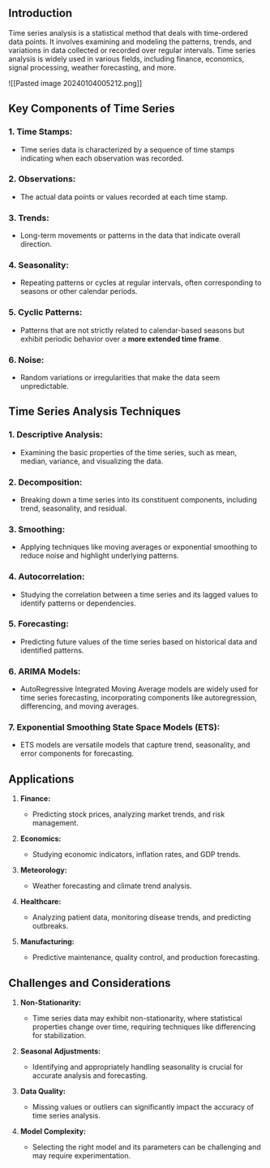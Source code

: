 ## Introduction

Time series analysis is a statistical method that deals with time-ordered data points. It involves examining and modeling the patterns, trends, and variations in data collected or recorded over regular intervals. Time series analysis is widely used in various fields, including finance, economics, signal processing, weather forecasting, and more.

![[Pasted image 20240104005212.png]]

## Key Components of Time Series

### 1. **Time Stamps:**
   - Time series data is characterized by a sequence of time stamps indicating when each observation was recorded.
### 2. **Observations:**
   - The actual data points or values recorded at each time stamp.
### 3. **Trends:**
   - Long-term movements or patterns in the data that indicate overall direction.
### 4. **Seasonality:**
   - Repeating patterns or cycles at regular intervals, often corresponding to seasons or other calendar periods.
### 5. **Cyclic Patterns:**
   - Patterns that are not strictly related to calendar-based seasons but exhibit periodic behavior over a **more extended time frame**.
### 6. **Noise:**
   - Random variations or irregularities that make the data seem unpredictable.


## Time Series Analysis Techniques

### 1. **Descriptive Analysis:**
   - Examining the basic properties of the time series, such as mean, median, variance, and visualizing the data.
### 2. **Decomposition:**
   - Breaking down a time series into its constituent components, including trend, seasonality, and residual.
### 3. **Smoothing:**
   - Applying techniques like moving averages or exponential smoothing to reduce noise and highlight underlying patterns.
### 4. **Autocorrelation:**
   - Studying the correlation between a time series and its lagged values to identify patterns or dependencies.
### 5. **Forecasting:**
   - Predicting future values of the time series based on historical data and identified patterns.
### 6. **ARIMA Models:**
   - AutoRegressive Integrated Moving Average models are widely used for time series forecasting, incorporating components like autoregression, differencing, and moving averages.
### 7. **Exponential Smoothing State Space Models (ETS):**
   - ETS models are versatile models that capture trend, seasonality, and error components for forecasting.

## Applications

1. **Finance:**
   - Predicting stock prices, analyzing market trends, and risk management.

2. **Economics:**
   - Studying economic indicators, inflation rates, and GDP trends.

3. **Meteorology:**
   - Weather forecasting and climate trend analysis.

4. **Healthcare:**
   - Analyzing patient data, monitoring disease trends, and predicting outbreaks.

5. **Manufacturing:**
   - Predictive maintenance, quality control, and production forecasting.

## Challenges and Considerations

1. **Non-Stationarity:**
   - Time series data may exhibit non-stationarity, where statistical properties change over time, requiring techniques like differencing for stabilization.

2. **Seasonal Adjustments:**
   - Identifying and appropriately handling seasonality is crucial for accurate analysis and forecasting.

3. **Data Quality:**
   - Missing values or outliers can significantly impact the accuracy of time series analysis.

4. **Model Complexity:**
   - Selecting the right model and its parameters can be challenging and may require experimentation.